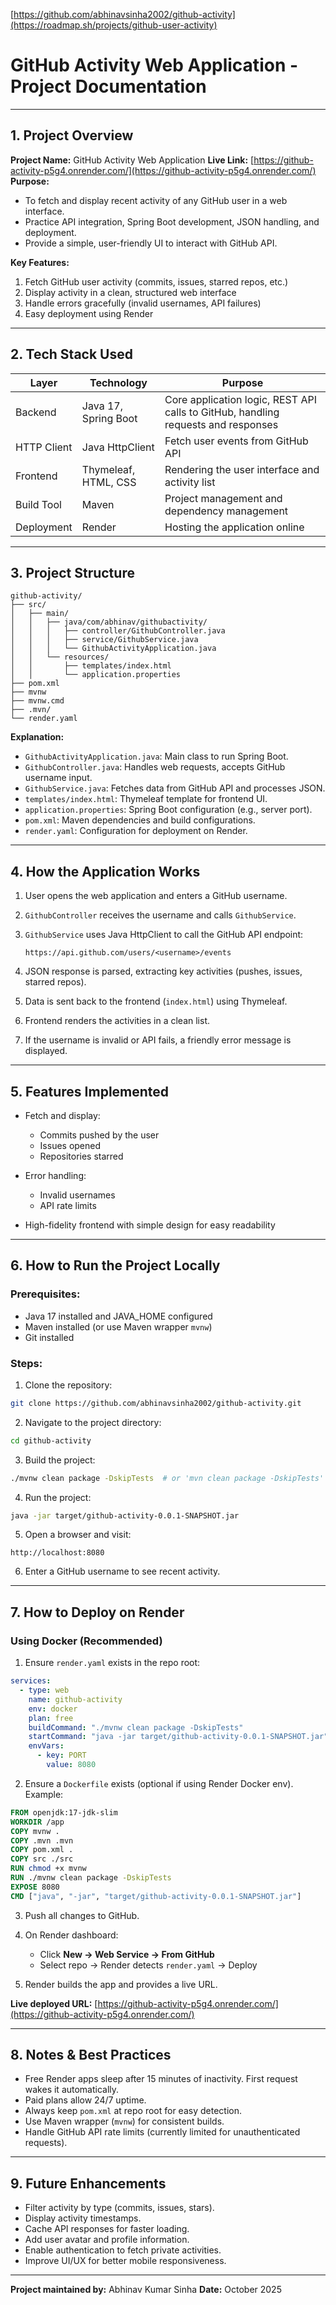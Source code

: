 [https://github.com/abhinavsinha2002/github-activity](https://roadmap.sh/projects/github-user-activity)

# GitHub Activity Web Application - Project Documentation

---

## 1. Project Overview

**Project Name:** GitHub Activity Web Application
**Live Link:** [https://github-activity-p5g4.onrender.com/](https://github-activity-p5g4.onrender.com/)
**Purpose:**

* To fetch and display recent activity of any GitHub user in a web interface.
* Practice API integration, Spring Boot development, JSON handling, and deployment.
* Provide a simple, user-friendly UI to interact with GitHub API.

**Key Features:**

1. Fetch GitHub user activity (commits, issues, starred repos, etc.)
2. Display activity in a clean, structured web interface
3. Handle errors gracefully (invalid usernames, API failures)
4. Easy deployment using Render

---

## 2. Tech Stack Used

| Layer       | Technology           | Purpose                                                                           |
| ----------- | -------------------- | --------------------------------------------------------------------------------- |
| Backend     | Java 17, Spring Boot | Core application logic, REST API calls to GitHub, handling requests and responses |
| HTTP Client | Java HttpClient      | Fetch user events from GitHub API                                                 |
| Frontend    | Thymeleaf, HTML, CSS | Rendering the user interface and activity list                                    |
| Build Tool  | Maven                | Project management and dependency management                                      |
| Deployment  | Render               | Hosting the application online                                                    |

---

## 3. Project Structure

```
github-activity/
├── src/
│   ├── main/
│   │   ├── java/com/abhinav/githubactivity/
│   │   │   ├── controller/GithubController.java
│   │   │   ├── service/GithubService.java
│   │   │   └── GithubActivityApplication.java
│   │   └── resources/
│   │       ├── templates/index.html
│   │       └── application.properties
├── pom.xml
├── mvnw
├── mvnw.cmd
├── .mvn/
└── render.yaml
```

**Explanation:**

* `GithubActivityApplication.java`: Main class to run Spring Boot.
* `GithubController.java`: Handles web requests, accepts GitHub username input.
* `GithubService.java`: Fetches data from GitHub API and processes JSON.
* `templates/index.html`: Thymeleaf template for frontend UI.
* `application.properties`: Spring Boot configuration (e.g., server port).
* `pom.xml`: Maven dependencies and build configurations.
* `render.yaml`: Configuration for deployment on Render.

---

## 4. How the Application Works

1. User opens the web application and enters a GitHub username.
2. `GithubController` receives the username and calls `GithubService`.
3. `GithubService` uses Java HttpClient to call the GitHub API endpoint:

   ```
   https://api.github.com/users/<username>/events
   ```
4. JSON response is parsed, extracting key activities (pushes, issues, starred repos).
5. Data is sent back to the frontend (`index.html`) using Thymeleaf.
6. Frontend renders the activities in a clean list.
7. If the username is invalid or API fails, a friendly error message is displayed.

---

## 5. Features Implemented

* Fetch and display:

  * Commits pushed by the user
  * Issues opened
  * Repositories starred
* Error handling:

  * Invalid usernames
  * API rate limits
* High-fidelity frontend with simple design for easy readability

---

## 6. How to Run the Project Locally

### Prerequisites:

* Java 17 installed and JAVA_HOME configured
* Maven installed (or use Maven wrapper `mvnw`)
* Git installed

### Steps:

1. Clone the repository:

```bash
git clone https://github.com/abhinavsinha2002/github-activity.git
```

2. Navigate to the project directory:

```bash
cd github-activity
```

3. Build the project:

```bash
./mvnw clean package -DskipTests  # or 'mvn clean package -DskipTests' if no wrapper
```

4. Run the project:

```bash
java -jar target/github-activity-0.0.1-SNAPSHOT.jar
```

5. Open a browser and visit:

```
http://localhost:8080
```

6. Enter a GitHub username to see recent activity.

---

## 7. How to Deploy on Render

### Using Docker (Recommended)

1. Ensure `render.yaml` exists in the repo root:

```yaml
services:
  - type: web
    name: github-activity
    env: docker
    plan: free
    buildCommand: "./mvnw clean package -DskipTests"
    startCommand: "java -jar target/github-activity-0.0.1-SNAPSHOT.jar"
    envVars:
      - key: PORT
        value: 8080
```

2. Ensure a `Dockerfile` exists (optional if using Render Docker env). Example:

```dockerfile
FROM openjdk:17-jdk-slim
WORKDIR /app
COPY mvnw .
COPY .mvn .mvn
COPY pom.xml .
COPY src ./src
RUN chmod +x mvnw
RUN ./mvnw clean package -DskipTests
EXPOSE 8080
CMD ["java", "-jar", "target/github-activity-0.0.1-SNAPSHOT.jar"]
```

3. Push all changes to GitHub.
4. On Render dashboard:

   * Click **New → Web Service → From GitHub**
   * Select repo → Render detects `render.yaml` → Deploy
5. Render builds the app and provides a live URL.

**Live deployed URL:** [https://github-activity-p5g4.onrender.com/](https://github-activity-p5g4.onrender.com/)

---

## 8. Notes & Best Practices

* Free Render apps sleep after 15 minutes of inactivity. First request wakes it automatically.
* Paid plans allow 24/7 uptime.
* Always keep `pom.xml` at repo root for easy detection.
* Use Maven wrapper (`mvnw`) for consistent builds.
* Handle GitHub API rate limits (currently limited for unauthenticated requests).

---

## 9. Future Enhancements

* Filter activity by type (commits, issues, stars).
* Display activity timestamps.
* Cache API responses for faster loading.
* Add user avatar and profile information.
* Enable authentication to fetch private activities.
* Improve UI/UX for better mobile responsiveness.

---

**Project maintained by:** Abhinav Kumar Sinha
**Date:** October 2025
